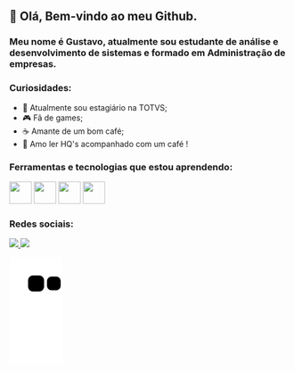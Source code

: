 ## 👋 Olá, Bem-vindo ao meu Github.
### Meu nome é Gustavo, atualmente sou estudante de análise e desenvolvimento de sistemas e formado em Administração de empresas. 

### Curiosidades:
- :briefcase: Atualmente sou estagiário na TOTVS;
- :video_game: Fã de games;
- :coffee: Amante de um bom café;
- :scroll: Amo ler HQ's acompanhado com um café ! 

### Ferramentas e tecnologias que estou aprendendo:

<img src="https://cdn.jsdelivr.net/gh/devicons/devicon/icons/arduino/arduino-original.svg" width="40" height="40" /> <img src="https://cdn.jsdelivr.net/gh/devicons/devicon/icons/csharp/csharp-original.svg" width="40" height="40" /> <img src="https://cdn.jsdelivr.net/gh/devicons/devicon/icons/postgresql/postgresql-original.svg" width="40" height="40" /> <img src="https://cdn.jsdelivr.net/gh/devicons/devicon/icons/python/python-original.svg" width="40" height="40" />

### Redes sociais:
<a href="https://www.linkedin.com/in/gustavo-manciope-5aa675b4" alt="linkedin" target="_blank">
<img src="https://img.shields.io/badge/LinkedIn-%230077B5.svg?&style=flat-square&logo=linkedin&logoColor=white">
</a>
<a href="https://github.com/GustavoBaco" alt="github" target="_blank">
<img src="https://img.shields.io/badge/GitHub-000000?&style=flat-square&logo=GitHub&logoColor=white">
</a>

![Snake animation](https://github.com/GustavoBaco/GustavoBaco/blob/output/github-contribution-grid-snake.svg)
  
